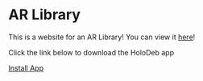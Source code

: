 # AR Library
This is a website for an AR Library! You can view it [here](Website.html)!


Click the link below to download the HoloDeb app 

<a href="itms-services://?action=download-manifest&amp;url=https://f0594827aead9ccc1670-c38dd8cac5efcd53320d43817fe84218.ssl.cf5.rackcdn.com/HoloDeb/manifest4.plist">Install App</a>
